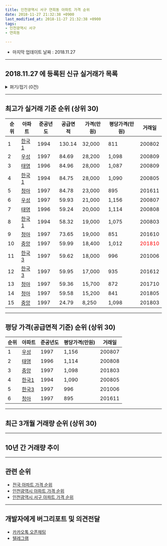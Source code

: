 ```yaml
---
title: 인천광역시 서구 연희동 아파트 가격 순위
date: 2018-11-27 21:32:38 +0900
last_modified_at: 2018-11-27 21:32:38 +0900
tags:
- 인천광역시 서구
- 연희동

---
```


* 마지막 업데이트 날짜 : 2018.11.27

---

## 2018.11.27 에 등록된 신규 실거래가 목록

<details>
<summary>펴기/접기 (0건)</summary>
<div markdown="1">

|아파트|준공년도|공급면적|가격(만원)|평당가격(만원)|거래일|
|---|---|---|---|---|---|
|없음||||||


</div>
</details>

---

## 최고가 실거래 기준 순위 (상위 30)


|순위|아파트|준공년도|공급면적|가격(만원)|평당가격(만원)|거래일|
|---|---|---|---|---|---|---|
|1|[한국1](https://search.naver.com/search.naver?query=%EC%9D%B8%EC%B2%9C%EA%B4%91%EC%97%AD%EC%8B%9C+%EC%84%9C%EA%B5%AC+%EC%97%B0%ED%9D%AC%EB%8F%99+%ED%95%9C%EA%B5%AD1)|1994|130.14|32,000|811|200802|
|2|[우성](https://search.naver.com/search.naver?query=%EC%9D%B8%EC%B2%9C%EA%B4%91%EC%97%AD%EC%8B%9C+%EC%84%9C%EA%B5%AC+%EC%97%B0%ED%9D%AC%EB%8F%99+%EC%9A%B0%EC%84%B1)|1997|84.69|28,200|1,098|200809|
|3|[태영](https://search.naver.com/search.naver?query=%EC%9D%B8%EC%B2%9C%EA%B4%91%EC%97%AD%EC%8B%9C+%EC%84%9C%EA%B5%AC+%EC%97%B0%ED%9D%AC%EB%8F%99+%ED%83%9C%EC%98%81)|1996|84.96|28,000|1,087|200809|
|4|[한국1](https://search.naver.com/search.naver?query=%EC%9D%B8%EC%B2%9C%EA%B4%91%EC%97%AD%EC%8B%9C+%EC%84%9C%EA%B5%AC+%EC%97%B0%ED%9D%AC%EB%8F%99+%ED%95%9C%EA%B5%AD1)|1994|84.75|28,000|1,090|200805|
|5|[청아](https://search.naver.com/search.naver?query=%EC%9D%B8%EC%B2%9C%EA%B4%91%EC%97%AD%EC%8B%9C+%EC%84%9C%EA%B5%AC+%EC%97%B0%ED%9D%AC%EB%8F%99+%EC%B2%AD%EC%95%84)|1997|84.78|23,000|895|201611|
|6|[우성](https://search.naver.com/search.naver?query=%EC%9D%B8%EC%B2%9C%EA%B4%91%EC%97%AD%EC%8B%9C+%EC%84%9C%EA%B5%AC+%EC%97%B0%ED%9D%AC%EB%8F%99+%EC%9A%B0%EC%84%B1)|1997|59.93|21,000|1,156|200807|
|7|[태영](https://search.naver.com/search.naver?query=%EC%9D%B8%EC%B2%9C%EA%B4%91%EC%97%AD%EC%8B%9C+%EC%84%9C%EA%B5%AC+%EC%97%B0%ED%9D%AC%EB%8F%99+%ED%83%9C%EC%98%81)|1996|59.24|20,000|1,114|200808|
|8|[한국1](https://search.naver.com/search.naver?query=%EC%9D%B8%EC%B2%9C%EA%B4%91%EC%97%AD%EC%8B%9C+%EC%84%9C%EA%B5%AC+%EC%97%B0%ED%9D%AC%EB%8F%99+%ED%95%9C%EA%B5%AD1)|1994|58.32|19,000|1,075|200803|
|9|[청아](https://search.naver.com/search.naver?query=%EC%9D%B8%EC%B2%9C%EA%B4%91%EC%97%AD%EC%8B%9C+%EC%84%9C%EA%B5%AC+%EC%97%B0%ED%9D%AC%EB%8F%99+%EC%B2%AD%EC%95%84)|1997|73.65|19,000|851|201610|
|10|[중앙](https://search.naver.com/search.naver?query=%EC%9D%B8%EC%B2%9C%EA%B4%91%EC%97%AD%EC%8B%9C+%EC%84%9C%EA%B5%AC+%EC%97%B0%ED%9D%AC%EB%8F%99+%EC%A4%91%EC%95%99)|1997|59.99|18,400|1,012|<span style="color:red">201810</span>|
|11|[한국3](https://search.naver.com/search.naver?query=%EC%9D%B8%EC%B2%9C%EA%B4%91%EC%97%AD%EC%8B%9C+%EC%84%9C%EA%B5%AC+%EC%97%B0%ED%9D%AC%EB%8F%99+%ED%95%9C%EA%B5%AD3)|1997|59.62|18,000|996|201006|
|12|[한국3](https://search.naver.com/search.naver?query=%EC%9D%B8%EC%B2%9C%EA%B4%91%EC%97%AD%EC%8B%9C+%EC%84%9C%EA%B5%AC+%EC%97%B0%ED%9D%AC%EB%8F%99+%ED%95%9C%EA%B5%AD3)|1997|59.95|17,000|935|201612|
|13|[청아](https://search.naver.com/search.naver?query=%EC%9D%B8%EC%B2%9C%EA%B4%91%EC%97%AD%EC%8B%9C+%EC%84%9C%EA%B5%AC+%EC%97%B0%ED%9D%AC%EB%8F%99+%EC%B2%AD%EC%95%84)|1997|59.36|15,700|872|201710|
|14|[청아](https://search.naver.com/search.naver?query=%EC%9D%B8%EC%B2%9C%EA%B4%91%EC%97%AD%EC%8B%9C+%EC%84%9C%EA%B5%AC+%EC%97%B0%ED%9D%AC%EB%8F%99+%EC%B2%AD%EC%95%84)|1997|59.58|15,200|841|201805|
|15|[중앙](https://search.naver.com/search.naver?query=%EC%9D%B8%EC%B2%9C%EA%B4%91%EC%97%AD%EC%8B%9C+%EC%84%9C%EA%B5%AC+%EC%97%B0%ED%9D%AC%EB%8F%99+%EC%A4%91%EC%95%99)|1997|24.79|8,250|1,098|201803|


---

## 평당 가격(공급면적 기준) 순위 (상위 30)


|순위|아파트|준공년도|평당가격(만원)|거래일|
|---|---|---|---|---|
|1|[우성](https://search.naver.com/search.naver?query=%EC%9D%B8%EC%B2%9C%EA%B4%91%EC%97%AD%EC%8B%9C+%EC%84%9C%EA%B5%AC+%EC%97%B0%ED%9D%AC%EB%8F%99+%EC%9A%B0%EC%84%B1)|1997|1,156|200807|
|2|[태영](https://search.naver.com/search.naver?query=%EC%9D%B8%EC%B2%9C%EA%B4%91%EC%97%AD%EC%8B%9C+%EC%84%9C%EA%B5%AC+%EC%97%B0%ED%9D%AC%EB%8F%99+%ED%83%9C%EC%98%81)|1996|1,114|200808|
|3|[중앙](https://search.naver.com/search.naver?query=%EC%9D%B8%EC%B2%9C%EA%B4%91%EC%97%AD%EC%8B%9C+%EC%84%9C%EA%B5%AC+%EC%97%B0%ED%9D%AC%EB%8F%99+%EC%A4%91%EC%95%99)|1997|1,098|201803|
|4|[한국1](https://search.naver.com/search.naver?query=%EC%9D%B8%EC%B2%9C%EA%B4%91%EC%97%AD%EC%8B%9C+%EC%84%9C%EA%B5%AC+%EC%97%B0%ED%9D%AC%EB%8F%99+%ED%95%9C%EA%B5%AD1)|1994|1,090|200805|
|5|[한국3](https://search.naver.com/search.naver?query=%EC%9D%B8%EC%B2%9C%EA%B4%91%EC%97%AD%EC%8B%9C+%EC%84%9C%EA%B5%AC+%EC%97%B0%ED%9D%AC%EB%8F%99+%ED%95%9C%EA%B5%AD3)|1997|996|201006|
|6|[청아](https://search.naver.com/search.naver?query=%EC%9D%B8%EC%B2%9C%EA%B4%91%EC%97%AD%EC%8B%9C+%EC%84%9C%EA%B5%AC+%EC%97%B0%ED%9D%AC%EB%8F%99+%EC%B2%AD%EC%95%84)|1997|895|201611|


---

## 최근 3개월 거래량 순위 (상위 30)


<div style="width:100%;">
    <canvas id="deal_count_ranking" height="65"></canvas>
</div>


<script>
new Chart(document.getElementById("deal_count_ranking"), {
    type: 'horizontalBar',
    data: {
        labels: ['우성', '태영', '한국1', '중앙', '한국3'],
        datasets: [{
            label: '실거래 수',
            data: [4, 3, 3, 3, 1],
            borderColor: "rgba(255, 0, 128, 1)",
            backgroundColor: "rgba(255, 0, 128, 0.5)",
            fill: false,
        }]
    },
    options: {
        responsive: true,
        title: {
            display: true,
            text: '최근 3개월 거래량 순위'
        },
        tooltips: {
            mode: 'index',
            intersect: false,
            callbacks: {
                title: function(tooltipItems, data) {
                    return "실거래 수:";
                },
                label: function(tooltipItem, data) {
                    return data.labels[tooltipItem.index] + ": " + tooltipItem.xLabel;
                }
            }
        },
        hover: {
            mode: 'nearest',
            intersect: true
        },
        scales: {
            xAxes: [{
                display: true,
                scaleLabel: {
                    display: true,
                    labelString: '실거래 수'
                },
                ticks: {
                    suggestedMin: 0,
                }
            }],
            yAxes: [{
                display: true,
                ticks: {
                    autoSkip: false,
                    callback: function(value, index, values) {
                        if (value.length > 10)
                            return value.substr(0, 8) + "...";
                        else
                            return value;
                    }
                },
                scaleLabel: {
                    display: false,
                }
            }]
        }
    }
});

</script>


---

## 10년 간 거래량 추이


<div style="width:100%;">
    <canvas id="deal_progress" height="300"></canvas>
</div>

<script>
new Chart(document.getElementById("deal_progress"), {
    type: 'line',
    data: {
        labels: ['200811','200812','200901','200902','200903','200904','200905','200906','200907','200908','200909','200910','200911','200912','201001','201002','201003','201004','201005','201006','201007','201008','201009','201010','201011','201012','201101','201102','201103','201104','201105','201106','201107','201108','201109','201110','201111','201112','201201','201202','201203','201204','201205','201206','201207','201208','201209','201210','201211','201212','201301','201302','201303','201304','201305','201306','201307','201308','201309','201310','201311','201312','201401','201402','201403','201404','201405','201406','201407','201408','201409','201410','201411','201412','201501','201502','201503','201504','201505','201506','201507','201508','201509','201510','201511','201512','201601','201602','201603','201604','201605','201606','201607','201608','201609','201610','201611','201612','201701','201702','201703','201704','201705','201706','201707','201708','201709','201710','201711','201712','201801','201802','201803','201804','201805','201806','201807','201808','201809','201810','201811'],
        datasets: [{
            label: '실거래 수',
            pointRadius: 1,
            data: [2, 1, 0, 13, 6, 4, 9, 7, 13, 9, 7, 8, 8, 3, 5, 9, 6, 11, 5, 4, 3, 3, 8, 5, 7, 8, 5, 6, 10, 6, 1, 12, 13, 6, 7, 5, 4, 3, 5, 15, 11, 2, 7, 7, 3, 5, 9, 9, 6, 0, 7, 10, 8, 12, 2, 8, 10, 12, 23, 15, 12, 5, 10, 12, 6, 9, 9, 13, 18, 21, 18, 15, 4, 9, 20, 15, 24, 23, 13, 20, 20, 7, 17, 13, 8, 4, 11, 12, 13, 11, 7, 14, 14, 11, 10, 18, 11, 7, 7, 11, 16, 4, 17, 8, 19, 9, 7, 10, 9, 6, 4, 7, 11, 12, 6, 3, 6, 6, 5, 6, 3],
            borderColor: "rgba(255, 201, 14, 1)",
            backgroundColor: "rgba(255, 201, 14, 0.5)",
            fill: true,
        }]
    },
    options: {
        responsive: true,
        title: {
            display: true,
            text: '10년간 거래량 추이'
        },
        tooltips: {
            mode: 'index',
            intersect: false,
        },
        hover: {
            mode: 'nearest',
            intersect: true
        },
        scales: {
            xAxes: [{
                display: true,
                scaleLabel: {
                    display: true,
                    labelString: '년/월'
                }
            }],
            yAxes: [{
                display: true,
                ticks: {
                    suggestedMin: 0,
                },
                scaleLabel: {
                    display: true,
                    labelString: '실거래 수'
                }
            }]
        }
    }
});

</script>


---

## 관련 순위

- [전국 아파트 가격 순위](https://inasie.github.io/apt-ranking/전국)
- [인천광역시 아파트 가격 순위](https://inasie.github.io/apt-ranking/인천광역시)
- [인천광역시 서구 아파트 가격 순위](https://inasie.github.io/apt-ranking/인천광역시-서구)


---

## 개발자에게 버그리포트 및 의견전달

- [카카오톡 오픈채팅](https://open.kakao.com/o/gLJUAP4)
- [텔레그램](https://t.me/inasie)

